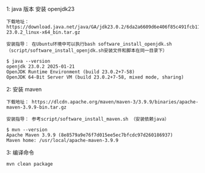 1: java 版本
    安装 openjdk23

    下载地址：https://download.java.net/java/GA/jdk23.0.2/6da2a6609d6e406f85c491fcb119101b/7/GPL/openjdk-23.0.2_linux-x64_bin.tar.gz

    安装指导： 在Ubuntu环境中可以执行bash software_install_openjdk.sh
    （script/software_install_openjdk.sh安装文件和脚本在同一目录下）

    $ java --version
    openjdk 23.0.2 2025-01-21
    OpenJDK Runtime Environment (build 23.0.2+7-58)
    OpenJDK 64-Bit Server VM (build 23.0.2+7-58, mixed mode, sharing)


2: 安装 maven

    下载地址： https://dlcdn.apache.org/maven/maven-3/3.9.9/binaries/apache-maven-3.9.9-bin.tar.gz

    安装指导： 参考script/software_install_maven.sh （安装依赖java）

    $ mvn --version
    Apache Maven 3.9.9 (8e8579a9e76f7d015ee5ec7bfcdc97d260186937)
    Maven home: /usr/local/apache-maven-3.9.9


3: 编译命令

    mvn clean package
